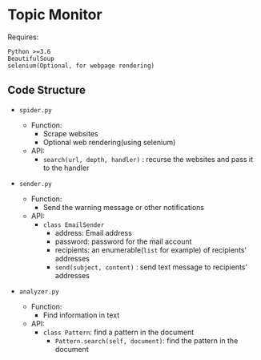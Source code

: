 # Topic Monitor

Requires:
```
Python >=3.6
BeautifulSoup
selenium(Optional, for webpage rendering)
```

## Code Structure

* `spider.py`
    * Function:
        * Scrape websites
        * Optional web rendering(using selenium)
    * API:
        * `search(url, depth, handler)` : recurse the websites and pass it to the handler

* `sender.py`
    * Function:
        * Send the warning message or other notifications
    * API:
        * `class EmailSender`
            * address: Email address
            * password: password for the mail account
            * recipients: an enumerable(`list` for example) of recipients' addresses
            * `send(subject, content)` : send text message to recipients' addresses

* `analyzer.py`
    * Function:
        * Find information in text
    * API:
        * `class Pattern`: find a pattern in the document
            * `Pattern.search(self, document)`: find the pattern in the document
